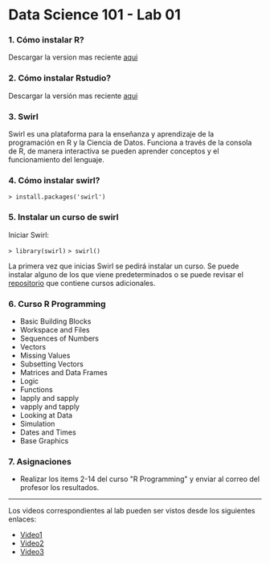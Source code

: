 # Data Science 101 - Lab 01



### 1. Cómo instalar R?

Descargar la version mas reciente [aqui](https://cran.r-project.org/bin/windows/base/)

### 2. Cómo instalar Rstudio?

Descargar la versión mas reciente [aqui](https://www.rstudio.com/products/rstudio/download/#download)

### 3. Swirl

Swirl es una plataforma para la enseñanza y aprendizaje de la programación en R y la Ciencia de Datos. Funciona a través de la consola de R, de manera interactiva se pueden aprender conceptos y el funcionamiento del lenguaje.

### 4. Cómo instalar swirl?

`> install.packages('swirl')`

### 5. Instalar un curso de swirl
Iniciar Swirl:

`> library(swirl)`
`> swirl()`

La primera vez que inicias Swirl se pedirá instalar un curso. Se puede instalar alguno de los que viene predeterminados o se puede revisar el [repositorio](https://github.com/swirldev/swirl_courses#swirl-courses) que contiene cursos adicionales.

### 6. Curso R Programming

* Basic Building Blocks      
* Workspace and Files     
* Sequences of Numbers       
* Vectors                 
* Missing Values             
* Subsetting Vectors      
* Matrices and Data Frames   
* Logic                   
* Functions                 
* lapply and sapply       
* vapply and tapply         
* Looking at Data         
* Simulation                
* Dates and Times         
* Base Graphics 

### 7. Asignaciones

* Realizar los items 2-14 del curso "R Programming" y enviar al correo del profesor los resultados.

---

Los videos correspondientes al lab pueden ser vistos desde los siguientes enlaces:

* [Video1](https://youtu.be/JY1y6h9UDCU)
* [Video2](https://youtu.be/6Db-BCh15wo)
* [Video3](https://youtu.be/MH2g8qkd1r4)







